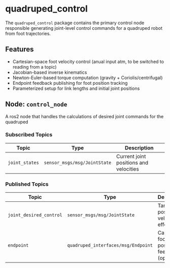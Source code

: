 # quadruped_control

The `quadruped_control` package contains the primary control node responsible generating joint-level control commands for a quadruped robot from foot trajectories.


## Features

- Cartesian-space foot velocity control (anual input atm, to be switched to reading from a topic)
- Jacobian-based inverse kinematics
- Newton-Euler-based torque computation (gravity + Coriolis/centrifugal)
- Endpoint feedback publishing for foot position tracking
- Parameterized setup for link lengths and initial joint positions


## Node: `control_node`

A ros2 node that handles the calculations of desired joint commands for the quadruped 

### Subscribed Topics

| Topic          | Type                            | Description                        |
|----------------|----------------------------------|------------------------------------|
| `joint_states` | `sensor_msgs/msg/JointState`     | Current joint positions and velocities |

### Published Topics

| Topic                  | Type                                      | Description                               |
|------------------------|-------------------------------------------|-------------------------------------------|
| `joint_desired_control`| `sensor_msgs/msg/JointState`              | Target joint positions, velocities, efforts |
| `endpoint`             | `quadruped_interfaces/msg/Endpoint`       | Cartesian foot position feedback (optional) |
